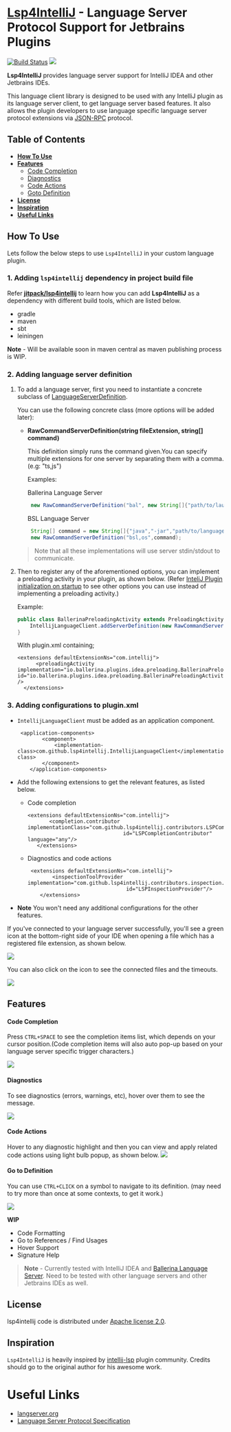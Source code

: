 # [Lsp4IntelliJ](#sp4intellij) - Language Server Protocol Support for Jetbrains Plugins

[![Build Status](https://travis-ci.com/NipunaRanasinghe/lsp4intellij.svg?branch=master)](https://travis-ci.com/NipunaRanasinghe/lsp4intellij)
[![](https://jitpack.io/v/NipunaRanasinghe/lsp4intellij.svg)](https://jitpack.io/#NipunaRanasinghe/lsp4intellij)

**Lsp4IntelliJ** provides language server support for IntelliJ IDEA and other Jetbrains IDEs.

This language client library is designed to be used with any IntelliJ plugin as its language server client, to get 
language server based features.
It also allows the plugin developers to use language specific language server protocol extensions via [JSON-RPC](https://en.wikipedia.org/wiki/JSON-RPC) 
protocol.


## Table of Contents
- [**How To Use**](#how-to-use)
- [**Features**](#features)
    - [Code Completion](#code-completion)
    - [Diagnostics](#diagnostics)
    - [Code Actions](#code-actions)
    - [Goto Definition](#go-to-definition)
- [**License**](#license)
- [**Inspiration**](#inspiration)
- [**Useful Links**](#useful-links)


## How To Use

Lets follow the below steps to use `Lsp4IntelliJ`  in your custom language plugin.

### 1. Adding `lsp4intellij` dependency in project build file
  
Refer **[jitpack/lsp4intellij](https://jitpack.io/#NipunaRanasinghe/lsp4intellij)** to learn how you can add 
  **Lsp4IntelliJ** as a dependency with different build tools, which are listed below.
  - gradle
  - maven
  - sbt
  - leiningen
  
  **Note** - Will be available soon in maven central as maven publishing process is WIP.

### 2. Adding language server definition

1. To add a language server, first you need to instantiate a concrete subclass of 
[LanguageServerDefinition](src/main/java/com/github/lsp4intellij/client/languageserver/serverdefinition/LanguageServerDefinition.java).

    You can use the following concrete class (more options will be added later):
    
    - **RawCommandServerDefinition(string fileExtension, string[] command)** 
        
        This definition simply runs the command 
        given.You can specify multiple extensions for one server by separating them with a comma. (e.g: "ts,js")
    
        Examples: 
        
        Ballerina Language Server 
        ```java
         new RawCommandServerDefinition("bal", new String[]{"path/to/launcher-script.sh"});
        ```
        
        BSL Language Server
        ```java
         String[] command = new String[]{"java","-jar","path/to/language-server.jar","--diagnosticLanguage"};
         new RawCommandServerDefinition("bsl,os",command);
        ```
        
    > Note that all these implementations will use server stdin/stdout to communicate.

2. Then to register any of the aforementioned options, you can implement a preloading activity in your plugin, as shown 
below.
(Refer [InteliJ Plugin initialization on startup](https://www.plugin-dev.com/intellij/general/plugin-initial-load/) 
to see other options you can use instead of implementing a preloading activity.)

    Example:
    
    ```java
    public class BallerinaPreloadingActivity extends PreloadingActivity {
        IntellijLanguageClient.addServerDefinition(new RawCommandServerDefinition("bal", new String[]{"path/to/launcher-script.sh"}));
    }
    ```

    With plugin.xml containing;
    
    ```
    <extensions defaultExtensionNs="com.intellij">
          <preloadingActivity implementation="io.ballerina.plugins.idea.preloading.BallerinaPreloadingActivity" id="io.ballerina.plugins.idea.preloading.BallerinaPreloadingActivity" />
      </extensions>
    ```


### 3. Adding configurations to plugin.xml 
   
  - `IntellijLanguageClient` must be added as an application component. 
       ```
        <application-components>
               <component>
                   <implementation-class>com.github.lsp4intellij.IntellijLanguageClient</implementation-class>
               </component>
           </application-components>
       ```
       
  - Add the following extensions to get the relevant features, as listed below.
  
    - Code completion
        ```
        <extensions defaultExtensionNs="com.intellij">
               <completion.contributor implementationClass="com.github.lsp4intellij.contributors.LSPCompletionContributor"
                                       id="LSPCompletionContributor" language="any"/>
           </extensions>
        ```
        
    - Diagnostics and code actions
        ```
         <extensions defaultExtensionNs="com.intellij">
                <inspectionToolProvider implementation="com.github.lsp4intellij.contributors.inspection.LSPInspectionProvider"
                                        id="LSPInspectionProvider"/>
            </extensions>
        ```
        
  - **Note** You won't need any additional configurations for the other features.
      
If you've connected to your language server successfully, you'll see a green icon at the bottom-right side of your 
IDE when opening a file which has a registered file extension, as shown below.

![](resources/images/lang-server-connect.gif)
   
You can also click on the icon to see the connected files and the timeouts.

![](resources/images/connected-and-timeouts.gif)
   

## Features 

#### Code Completion 
Press `CTRL+SPACE` to see the completion items list, which depends on your cursor position.(Code completion items 
will also auto pop-up based on your language server specific trigger characters.)

![](resources/images/lsp4intellij-completion.gif)


#### Diagnostics 
To see diagnostics (errors, warnings, etc), hover over them to see the message.

![](resources/images/lsp4intellij-dignostics.gif)

#### Code Actions
Hover to any diagnostic highlight and then you can view and apply related code actions using light bulb popup, as 
shown below.
![](resources/images/lsp4intellij-codeactions.gif)  


#### Go to Definition
You can use `CTRL+CLICK` on a symbol to navigate to its definition. (may need to try more than once at some contexts,
 to get it work.)
 
![](resources/images/lsp4intellij-gotodef.gif)


 **WIP** 
 - Code Formatting
 - Go to References / Find Usages
 - Hover Support
 - Signature Help
 
> **Note** - Currently tested with IntelliJ IDEA and
[Ballerina Language Server](https://github.com/ballerina-platform/ballerina-lang/tree/master/language-server). Need 
to be tested with other language servers and other Jetbrains IDEs as well.


## License

lsp4intellij code is distributed under [Apache license 2.0](LICENSE).

 
## Inspiration

`Lsp4IntelliJ` is heavily inspired by [intellij-lsp](https://github.com/gtache/intellij-lsp) plugin community. 
Credits should go to the original author for his awesome work.


# Useful Links

- [langserver.org](https://langserver.org/)
- [Language Server Protocol Specification](https://microsoft.github.io/language-server-protocol/specification)